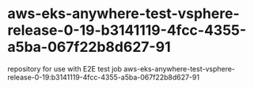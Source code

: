 # aws-eks-anywhere-test-vsphere-release-0-19-b3141119-4fcc-4355-a5ba-067f22b8d627-91
repository for use with E2E test job aws-eks-anywhere-test-vsphere-release-0-19:b3141119-4fcc-4355-a5ba-067f22b8d627-91
